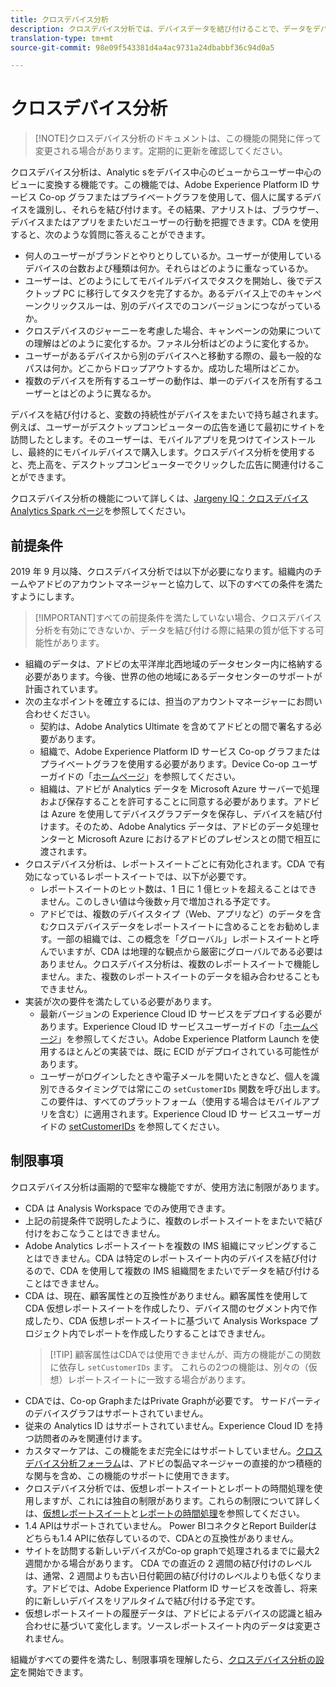 ```yaml
---
title: クロスデバイス分析
description: クロスデバイス分析では、デバイスデータを結び付けることで、データをデバイス中心からユーザー中心に変えることができます。
translation-type: tm+mt
source-git-commit: 98e09f543381d4a4ac9731a24dbabbf36c94d0a5

---
```



# クロスデバイス分析

> [!NOTE]クロスデバイス分析のドキュメントは、この機能の開発に伴って変更される場合があります。定期的に更新を確認してください。

クロスデバイス分析は、Analytic sをデバイス中心のビューからユーザー中心のビューに変換する機能です。この機能では、Adobe Experience Platform ID サービス Co-op グラフまたはプライベートグラフを使用して、個人に属するデバイスを識別し、それらを結び付けます。その結果、アナリストは、ブラウザー、デバイスまたはアプリをまたいだユーザーの行動を把握できます。CDA を使用すると、次のような質問に答えることができます。

* 何人のユーザーがブランドとやりとりしているか。ユーザーが使用しているデバイスの台数および種類は何か。それらはどのように重なっているか。
* ユーザーは、どのようにしてモバイルデバイスでタスクを開始し、後でデスクトップ PC に移行してタスクを完了するか。あるデバイス上でのキャンペーンクリックスルーは、別のデバイスでのコンバージョンにつながっているか。
* クロスデバイスのジャーニーを考慮した場合、キャンペーンの効果についての理解はどのように変化するか。ファネル分析はどのように変化するか。
* ユーザーがあるデバイスから別のデバイスへと移動する際の、最も一般的なパスは何か。どこからドロップアウトするか。成功した場所はどこか。
* 複数のデバイスを所有するユーザーの動作は、単一のデバイスを所有するユーザーとはどのように異なるか。

デバイスを結び付けると、変数の持続性がデバイスをまたいで持ち越されます。例えば、ユーザーがデスクトップコンピューターの広告を通じて最初にサイトを訪問したとします。そのユーザーは、モバイルアプリを見つけてインストールし、最終的にモバイルデバイスで購入します。クロスデバイス分析を使用すると、売上高を、デスクトップコンピューターでクリックした広告に関連付けることができます。

クロスデバイス分析の機能について詳しくは、[Jargeny IQ：クロスデバイス Analytics Spark ページ](http://adobe.ly/aacda)を参照してください。

## 前提条件

2019 年 9 月以降、クロスデバイス分析では以下が必要になります。組織内のチームやアドビのアカウントマネージャーと協力して、以下のすべての条件を満たすようにします。

> [!IMPORTANT]すべての前提条件を満たしていない場合、クロスデバイス分析を有効にできないか、データを結び付ける際に結果の質が低下する可能性があります。

* 組織のデータは、アドビの太平洋岸北西地域のデータセンター内に格納する必要があります。今後、世界の他の地域にあるデータセンターのサポートが計画されています。
* 次の主なポイントを確立するには、担当のアカウントマネージャーにお問い合わせください。
   * 契約は、Adobe Analytics Ultimate を含めてアドビとの間で署名する必要があります。
   * 組織で、Adobe Experience Platform ID サービス Co-op グラフまたはプライベートグラフを使用する必要があります。Device Co-op ユーザーガイドの「[ホームページ](https://docs.adobe.com/content/help/en/device-co-op/using/home.html)」を参照してください。
   * 組織は、アドビが Analytics データを Microsoft Azure サーバーで処理および保存することを許可することに同意する必要があります。アドビは Azure を使用してデバイスグラフデータを保存し、デバイスを結び付けます。そのため、Adobe Analytics データは、アドビのデータ処理センターと Microsoft Azure におけるアドビのプレゼンスとの間で相互に渡されます。
* クロスデバイス分析は、レポートスイートごとに有効化されます。CDA で有効になっているレポートスイートでは、以下が必要です。
   * レポートスイートのヒット数は、1 日に 1 億ヒットを超えることはできません。このしきい値は今後数ヶ月で増加される予定です。
   * アドビでは、複数のデバイスタイプ（Web、アプリなど）のデータを含むクロスデバイスデータをレポートスイートに含めることをお勧めします。一部の組織では、この概念を「グローバル」レポートスイートと呼んでいますが、CDA は地理的な観点から厳密にグローバルである必要はありません。クロスデバイス分析は、複数のレポートスイートで機能しません。また、複数のレポートスイートのデータを組み合わせることもできません。
* 実装が次の要件を満たしている必要があります。
   * 最新バージョンの Experience Cloud ID サービスをデプロイする必要があります。Experience Cloud ID サービスユーザーガイドの「[ホームページ](https://docs.adobe.com/content/help/en/id-service/using/home.html)」を参照してください。Adobe Experience Platform Launch を使用するほとんどの実装では、既に ECID がデプロイされている可能性があります。
   * ユーザーがログインしたときや電子メールを開いたときなど、個人を識別できるタイミングでは常にこの `setCustomerIDs` 関数を呼び出します。この要件は、すべてのプラットフォーム（使用する場合はモバイルアプリを含む）に適用されます。Experience Cloud ID サー ビスユーザーガイドの [setCustomerIDs](https://docs.adobe.com/content/help/en/id-service/using/id-service-api/methods/setcustomerids.html) を参照してください。

## 制限事項

クロスデバイス分析は画期的で堅牢な機能ですが、使用方法に制限があります。

* CDA は Analysis Workspace でのみ使用できます。
* 上記の前提条件で説明したように、複数のレポートスイートをまたいで結び付けをおこなうことはできません。
* Adobe Analytics レポートスイートを複数の IMS 組織にマッピングすることはできません。CDA は特定のレポートスイート内のデバイスを結び付けるので、CDA を使用して複数の IMS 組織間をまたいでデータを結び付けることはできません。
* CDA は、現在、顧客属性との互換性がありません。顧客属性を使用して CDA 仮想レポートスイートを作成したり、デバイス間のセグメント内で作成したり、CDA 仮想レポートスイートに基づいて Analysis Workspace プロジェクト内でレポートを作成したりすることはできません。
   > [!TIP] 顧客属性はCDAでは使用できませんが、両方の機能がこの関数に依存し `setCustomerIDs` ます。 これらの2つの機能は、別々の（仮想）レポートスイートに一致する場合があります。
* CDAでは、Co-op GraphまたはPrivate Graphが必要です。 サードパーティのデバイスグラフはサポートされていません。
* 従来の Analytics ID はサポートされていません。Experience Cloud ID を持つ訪問者のみを関連付けます。
* カスタマーケアは、この機能をまだ完全にはサポートしていません。[クロスデバイス分析フォーラム](https://forums.adobe.com/community/experience-cloud/analytics-cloud/analytics/cross-device-analytics/overview)は、アドビの製品マネージャーの直接的かつ積極的な関与を含め、この機能のサポートに使用できます。
* クロスデバイス分析では、仮想レポートスイートとレポートの時間処理を使用しますが、これには独自の制限があります。これらの制限について詳しくは、[仮想レポートスイート](../vrs/vrs-about.md)と[レポートの時間処理](../vrs/vrs-report-time-processing.md)を参照してください。
* 1.4 APIはサポートされていません。 Power BIコネクタとReport Builderはどちらも1.4 APIに依存しているので、CDAとの互換性がありません。
* サイトを訪問する新しいデバイスがCo-op graphで処理されるまでに最大2週間かかる場合があります。 CDA での直近の 2 週間の結び付けのレベルは、通常、2 週間よりも古い日付範囲の結び付けのレベルよりも低くなります。アドビでは、Adobe Experience Platform ID サービスを改善し、将来的に新しいデバイスをリアルタイムで結び付ける予定です。
* 仮想レポートスイートの履歴データは、アドビによるデバイスの認識と組み合わせに基づいて変化します。ソースレポートスイート内のデータは変更されません。

組織がすべての要件を満たし、制限事項を理解したら、[クロスデバイス分析の設定](cda-setup.md)を開始できます。
